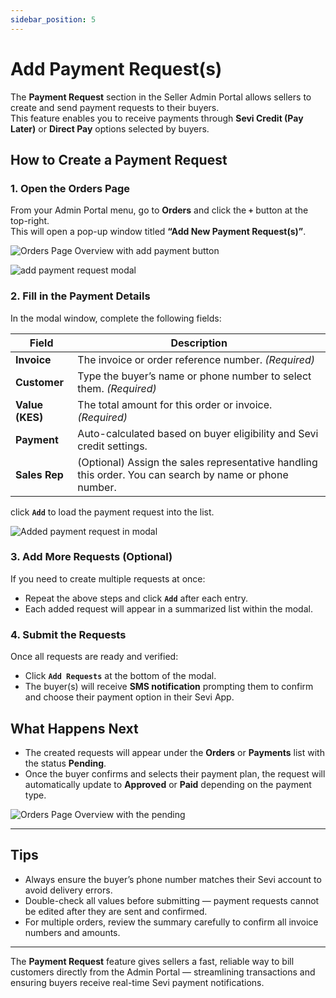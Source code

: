 ```yaml
---
sidebar_position: 5
---
```


# Add Payment Request(s)

The **Payment Request** section in the Seller Admin Portal allows sellers to create and send payment requests to their buyers.  
This feature enables you to receive payments through **Sevi Credit (Pay Later)** or **Direct Pay** options selected by buyers.


## How to Create a Payment Request

### 1. Open the Orders Page
From your Admin Portal menu, go to **Orders** and click the **`+`** button at the top-right.  
This will open a pop-up window titled **“Add New Payment Request(s)”**.

![Orders Page Overview with add payment button](/seller/admin/008.png)

![add payment request modal](/seller/admin/009.png)

### 2. Fill in the Payment Details
In the modal window, complete the following fields:

| **Field** | **Description** |
|------------|-----------------|
| **Invoice** | The invoice or order reference number. *(Required)* |
| **Customer** | Type the buyer’s name or phone number to select them. *(Required)* |
| **Value (KES)** | The total amount for this order or invoice. *(Required)* |
| **Payment** | Auto-calculated based on buyer eligibility and Sevi credit settings. |
| **Sales Rep** | (Optional) Assign the sales representative handling this order. You can search by name or phone number. |

click **`Add`** to load the payment request into the list.

![Added payment request in modal](/seller/admin/010.png)


### 3. Add More Requests (Optional)
If you need to create multiple requests at once:
- Repeat the above steps and click **`Add`** after each entry.  
- Each added request will appear in a summarized list within the modal.


### 4. Submit the Requests
Once all requests are ready and verified:
- Click **`Add Requests`** at the bottom of the modal.  
- The buyer(s) will receive **SMS notification** prompting them to confirm and choose their payment option in their Sevi App.


## What Happens Next
- The created requests will appear under the **Orders** or **Payments** list with the status **Pending**.  
- Once the buyer confirms and selects their payment plan, the request will automatically update to **Approved** or **Paid** depending on the payment type.

![Orders Page Overview with the pending](/seller/admin/011.png)

---

## Tips
- Always ensure the buyer’s phone number matches their Sevi account to avoid delivery errors.  
- Double-check all values before submitting — payment requests cannot be edited after they are sent and confirmed.  
- For multiple orders, review the summary carefully to confirm all invoice numbers and amounts.

---

The **Payment Request** feature gives sellers a fast, reliable way to bill customers directly from the Admin Portal — streamlining transactions and ensuring buyers receive real-time Sevi payment notifications.
